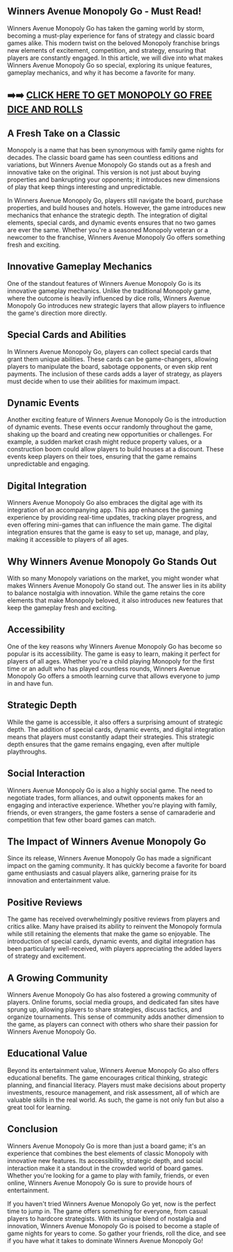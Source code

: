 ## Winners Avenue Monopoly Go - Must Read!

Winners Avenue Monopoly Go has taken the gaming world by storm, becoming a must-play experience for fans of strategy and classic board games alike. This modern twist on the beloved Monopoly franchise brings new elements of excitement, competition, and strategy, ensuring that players are constantly engaged. In this article, we will dive into what makes Winners Avenue Monopoly Go so special, exploring its unique features, gameplay mechanics, and why it has become a favorite for many.

## ➡️➡️ [CLICK HERE TO GET MONOPOLY GO FREE DICE AND ROLLS](https://marllabas.com/monopoly-go/)

## A Fresh Take on a Classic

Monopoly is a name that has been synonymous with family game nights for decades. The classic board game has seen countless editions and variations, but Winners Avenue Monopoly Go stands out as a fresh and innovative take on the original. This version is not just about buying properties and bankrupting your opponents; it introduces new dimensions of play that keep things interesting and unpredictable.

In Winners Avenue Monopoly Go, players still navigate the board, purchase properties, and build houses and hotels. However, the game introduces new mechanics that enhance the strategic depth. The integration of digital elements, special cards, and dynamic events ensures that no two games are ever the same. Whether you're a seasoned Monopoly veteran or a newcomer to the franchise, Winners Avenue Monopoly Go offers something fresh and exciting.

## Innovative Gameplay Mechanics

One of the standout features of Winners Avenue Monopoly Go is its innovative gameplay mechanics. Unlike the traditional Monopoly game, where the outcome is heavily influenced by dice rolls, Winners Avenue Monopoly Go introduces new strategic layers that allow players to influence the game's direction more directly.

## Special Cards and Abilities

In Winners Avenue Monopoly Go, players can collect special cards that grant them unique abilities. These cards can be game-changers, allowing players to manipulate the board, sabotage opponents, or even skip rent payments. The inclusion of these cards adds a layer of strategy, as players must decide when to use their abilities for maximum impact.

## Dynamic Events

Another exciting feature of Winners Avenue Monopoly Go is the introduction of dynamic events. These events occur randomly throughout the game, shaking up the board and creating new opportunities or challenges. For example, a sudden market crash might reduce property values, or a construction boom could allow players to build houses at a discount. These events keep players on their toes, ensuring that the game remains unpredictable and engaging.

## Digital Integration

Winners Avenue Monopoly Go also embraces the digital age with its integration of an accompanying app. This app enhances the gaming experience by providing real-time updates, tracking player progress, and even offering mini-games that can influence the main game. The digital integration ensures that the game is easy to set up, manage, and play, making it accessible to players of all ages.

## Why Winners Avenue Monopoly Go Stands Out

With so many Monopoly variations on the market, you might wonder what makes Winners Avenue Monopoly Go stand out. The answer lies in its ability to balance nostalgia with innovation. While the game retains the core elements that make Monopoly beloved, it also introduces new features that keep the gameplay fresh and exciting.

## Accessibility

One of the key reasons why Winners Avenue Monopoly Go has become so popular is its accessibility. The game is easy to learn, making it perfect for players of all ages. Whether you're a child playing Monopoly for the first time or an adult who has played countless rounds, Winners Avenue Monopoly Go offers a smooth learning curve that allows everyone to jump in and have fun.

## Strategic Depth

While the game is accessible, it also offers a surprising amount of strategic depth. The addition of special cards, dynamic events, and digital integration means that players must constantly adapt their strategies. This strategic depth ensures that the game remains engaging, even after multiple playthroughs.

## Social Interaction

Winners Avenue Monopoly Go is also a highly social game. The need to negotiate trades, form alliances, and outwit opponents makes for an engaging and interactive experience. Whether you're playing with family, friends, or even strangers, the game fosters a sense of camaraderie and competition that few other board games can match.

## The Impact of Winners Avenue Monopoly Go

Since its release, Winners Avenue Monopoly Go has made a significant impact on the gaming community. It has quickly become a favorite for board game enthusiasts and casual players alike, garnering praise for its innovation and entertainment value.

## Positive Reviews

The game has received overwhelmingly positive reviews from players and critics alike. Many have praised its ability to reinvent the Monopoly formula while still retaining the elements that make the game so enjoyable. The introduction of special cards, dynamic events, and digital integration has been particularly well-received, with players appreciating the added layers of strategy and excitement.

## A Growing Community

Winners Avenue Monopoly Go has also fostered a growing community of players. Online forums, social media groups, and dedicated fan sites have sprung up, allowing players to share strategies, discuss tactics, and organize tournaments. This sense of community adds another dimension to the game, as players can connect with others who share their passion for Winners Avenue Monopoly Go.

## Educational Value

Beyond its entertainment value, Winners Avenue Monopoly Go also offers educational benefits. The game encourages critical thinking, strategic planning, and financial literacy. Players must make decisions about property investments, resource management, and risk assessment, all of which are valuable skills in the real world. As such, the game is not only fun but also a great tool for learning.

## Conclusion

Winners Avenue Monopoly Go is more than just a board game; it's an experience that combines the best elements of classic Monopoly with innovative new features. Its accessibility, strategic depth, and social interaction make it a standout in the crowded world of board games. Whether you're looking for a game to play with family, friends, or even online, Winners Avenue Monopoly Go is sure to provide hours of entertainment.

If you haven't tried Winners Avenue Monopoly Go yet, now is the perfect time to jump in. The game offers something for everyone, from casual players to hardcore strategists. With its unique blend of nostalgia and innovation, Winners Avenue Monopoly Go is poised to become a staple of game nights for years to come. So gather your friends, roll the dice, and see if you have what it takes to dominate Winners Avenue Monopoly Go!
